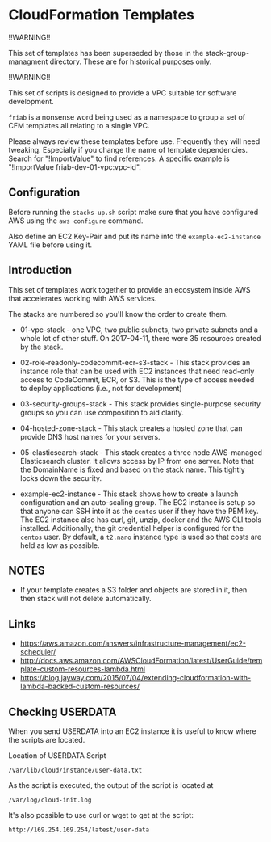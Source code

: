 # CloudFormation Templates

!!WARNING!!

This set of templates has been superseded by those in the
stack-group-managment directory. These are for historical
purposes only.

!!WARNING!!

This set of scripts is designed to provide a VPC suitable for software
development.

`friab` is a nonsense word being used as a namespace to group a set of
CFM templates all relating to a single VPC.

Please always review these templates before use. Frequently they will need
tweaking. Especially if you change the name of template dependencies. Search
for "!ImportValue" to find references. A specific example is
"!ImportValue friab-dev-01-vpc:vpc-id".

## Configuration

Before running the `stacks-up.sh` script make sure that you have configured
AWS using the `aws configure` command.

Also define an EC2 Key-Pair and put its name into the `example-ec2-instance`
YAML file before using it.

## Introduction

This set of templates work together to provide an ecosystem inside AWS that
accelerates working with AWS services.

The stacks are numbered so you'll know the order to create them.

* 01-vpc-stack - one VPC, two public subnets, two private subnets and a
whole lot of other stuff. On 2017-04-11, there were 35 resources created by
the stack.

* 02-role-readonly-codecommit-ecr-s3-stack - This stack provides an
instance role that can be used with EC2 instances that need read-only access
to CodeCommit, ECR, or S3. This is the type of access needed to deploy
applications (i.e., not for development)

* 03-security-groups-stack - This stack provides single-purpose security
groups so you can use composition to aid clarity.

* 04-hosted-zone-stack - This stack creates a hosted zone that can
provide DNS host names for your servers.

* 05-elasticsearch-stack - This stack creates a three node AWS-managed
Elasticsearch cluster. It allows access by IP from one server. Note that the
DomainName is fixed and based on the stack name. This tightly locks down the
security.

* example-ec2-instance - This stack shows how to create a
launch configuration and an auto-scaling group. The EC2 instance is setup
so that anyone can SSH into it as the `centos` user if they have the PEM key.
The EC2 instance also has curl, git, unzip, docker and the AWS CLI tools
installed. Additionally, the git credential helper is configured for the
`centos` user. By default, a `t2.nano` instance type is used so that costs
are held as low as possible.

## NOTES

* If your template creates a S3 folder and objects are stored in it, then then
stack will not delete automatically.

## Links

* https://aws.amazon.com/answers/infrastructure-management/ec2-scheduler/
* http://docs.aws.amazon.com/AWSCloudFormation/latest/UserGuide/template-custom-resources-lambda.html
* https://blog.jayway.com/2015/07/04/extending-cloudformation-with-lambda-backed-custom-resources/

## Checking USERDATA

When you send USERDATA into an EC2 instance it is useful to know where the
scripts are located.

Location of USERDATA Script

```
/var/lib/cloud/instance/user-data.txt
```

As the script is executed, the output of the script is located at

```
/var/log/cloud-init.log
```

It's also possible to use curl or wget to get at the script:

```
http://169.254.169.254/latest/user-data
```
